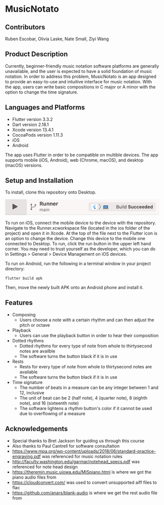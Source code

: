 # MusicNotato
## Contributors
Ruben Escobar, Olivia Laske, Nate Small, Ziyi Wang

## Product Description
Currently, beginner-friendly music notation software platforms are generally unavailable, and the user is expected to have a solid foundation of music notation. In order to address this problem, MusicNotato is an app designed to provide an easy-to-use and intuitive interface for music notation. With the app, users can write basic compositions in C major or A minor with the option to change the time signature.

## Languages and Platforms
* Flutter version 3.3.2
* Dart version 2.18.1
* Xcode version 13.4.1
* CocoaPods version 1.11.3
* iOS
* Android

The app uses Flutter in order to be compatible on multible devices. The app supports mobile (iOS, Android), web (Chrome, macOS), and desktop (macOS) versions.

## Setup and Installation
To install, clone this repository onto Desktop.

![Alt text](Xcode_running.png)

To run on iOS, connect the mobile device to the device with the repository. Navigate to the Runner.xcworkspace file (located in the ios folder of the project) and open it in Xcode. At the top of the file next to the Flutter icon is an option to change the device. Change this device to the mobile one connected to Desktop. To run, click the run button in the upper left hand corner. You may need to trust yourself as the developer, which you can do in Settings > General > Device Management on iOS devices.

To run on Android, run the following in a terminal window in your project directory:
```
flutter build apk
```
Then, move the newly built APK onto an Android phone and install it.

## Features
* Composing
    * Users choose a note with a certain rhythm and can then adjust the pitch or octave
* Playback
    * Users can use the playback button in order to hear their composition
* Dotted rhythms
    * Dotted rhythms for every type of note from whole to thirtysecond notes are availble
    * The software turns the button black if it is in use
* Rests
    * Rests for every type of note from whole to thirtysecond notes are available
    * The software turns the button black if it is in use
* Time signature
    * The number of beats in a measure can be any integer between 1 and 12, inclusive
    * The unit of beat can be 2 (half note), 4 (quarter note), 8 (eighth note), and 16 (sixteenth note)
    * The software lightens a rhythm button's color if it cannot be used due to overflowing of a measure

## Acknowledgements
* Special thanks to Bret Jackson for guiding us through this course
* Also thanks to Paul Cantrell for software consultation
* https://www.mpa.org/wp-content/uploads/2018/06/standard-practice-engraving.pdf was referenced for music notation rules
* http://faculty.washington.edu/garmar/notehead_specs.pdf was referenced for note head design
* https://theremin.music.uiowa.edu/MISpiano.html is where we got the piano audio files from
* https://cloudconvert.com/ was used to convert unsupported aiff files to flac
* https://github.com/anars/blank-audio is where we get the rest audio file from
